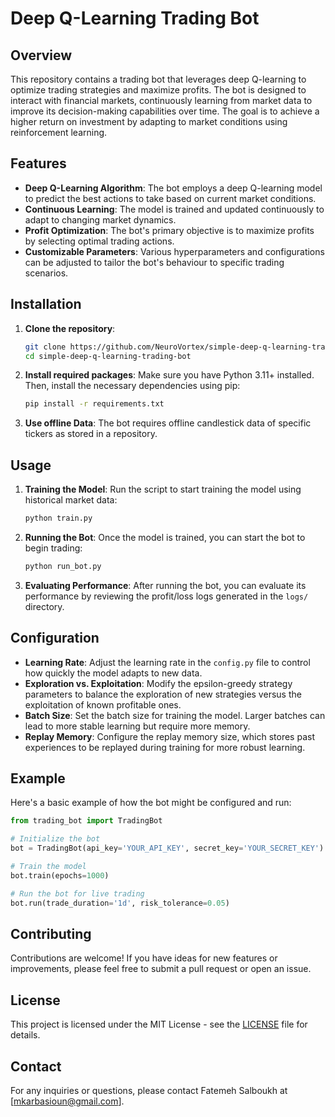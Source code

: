 
# Deep Q-Learning Trading Bot

## Overview

This repository contains a trading bot that leverages deep Q-learning to optimize trading strategies and maximize profits. The bot is designed to interact with financial markets, continuously learning from market data to improve its decision-making capabilities over time. The goal is to achieve a higher return on investment by adapting to market conditions using reinforcement learning.

## Features

- **Deep Q-Learning Algorithm**: The bot employs a deep Q-learning model to predict the best actions to take based on current market conditions.
- **Continuous Learning**: The model is trained and updated continuously to adapt to changing market dynamics.
- **Profit Optimization**: The bot's primary objective is to maximize profits by selecting optimal trading actions.
- **Customizable Parameters**: Various hyperparameters and configurations can be adjusted to tailor the bot's behaviour to specific trading scenarios.

## Installation

1. **Clone the repository**:
   ```bash
   git clone https://github.com/NeuroVortex/simple-deep-q-learning-trading-bot
   cd simple-deep-q-learning-trading-bot
   ```

2. **Install required packages**:
   Make sure you have Python 3.11+ installed. Then, install the necessary dependencies using pip:
   ```bash
   pip install -r requirements.txt
   ```

3. **Use offline Data**:
   The bot requires offline candlestick data of specific tickers as stored in a repository.

## Usage

1. **Training the Model**:
   Run the script to start training the model using historical market data:
   ```bash
   python train.py
   ```

2. **Running the Bot**:
   Once the model is trained, you can start the bot to begin trading:
   ```bash
   python run_bot.py
   ```

3. **Evaluating Performance**:
   After running the bot, you can evaluate its performance by reviewing the profit/loss logs generated in the `logs/` directory.

## Configuration

- **Learning Rate**: Adjust the learning rate in the `config.py` file to control how quickly the model adapts to new data.
- **Exploration vs. Exploitation**: Modify the epsilon-greedy strategy parameters to balance the exploration of new strategies versus the exploitation of known profitable ones.
- **Batch Size**: Set the batch size for training the model. Larger batches can lead to more stable learning but require more memory.
- **Replay Memory**: Configure the replay memory size, which stores past experiences to be replayed during training for more robust learning.

## Example

Here's a basic example of how the bot might be configured and run:

```python
from trading_bot import TradingBot

# Initialize the bot
bot = TradingBot(api_key='YOUR_API_KEY', secret_key='YOUR_SECRET_KEY')

# Train the model
bot.train(epochs=1000)

# Run the bot for live trading
bot.run(trade_duration='1d', risk_tolerance=0.05)
```

## Contributing

Contributions are welcome! If you have ideas for new features or improvements, please feel free to submit a pull request or open an issue.

## License

This project is licensed under the MIT License - see the [LICENSE](LICENSE) file for details.

## Contact

For any inquiries or questions, please contact Fatemeh Salboukh at [mkarbasioun@gmail.com].
